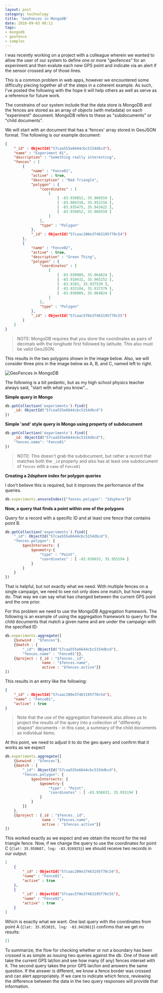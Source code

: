 ```yaml
---
layout: post
category: technology
title: 'GeoFences in MongoDB'
date: 2016-09-03 06:11
tags:
- mongodb
- geofence
- samples
---
```


I was recently working on a project with a colleague wherein we wanted to allow 
the user of our system to define one or more "geofences" for an experiment and 
then evalute each new GPS point and indicate via an alert if the sensor crossed 
any of those lines. 

This is a common problem in web apps, however we encountered some difficulty 
piecing together all of the steps in a coherent example. As such, I've posted 
the following with the hope it will help others as well as serve as a reference 
for future work.

The constrains of our system include that the data store is MongoDB and the 
fences are stored as an array of objects (with metadata) on each "experiment" 
document. MongoDB refers to these as "subdocuments" or "child documents".

We will start with an document that has a 'fences' array stored in GeoJSON 
format. The following is our example document:

```json
{
    "_id" : ObjectId("57caa555e6644cbc5154dbcd"),
    "name" : "Experiment 01",
    "description" : "Something really interesting",
    "fences" : [ 
        {
            "name" : "Fence01",
            "active" : true,
            "description" : "Red Triangle",
            "polygon" : {
                "coordinates" : [ 
                    [ 
                        [ -83.939852, 35.966559 ], 
                        [ -83.904318, 35.952316 ], 
                        [ -83.935475, 35.943422 ], 
                        [ -83.939852, 35.966559 ]
                    ]
                ],
                "type" : "Polygon"
            },
            "_id" : ObjectId("57caac200e37463195f70c54")
        }, 
        {
            "name" : "Fence02",
            "active" : true,
            "description" : "Green Thing",
            "polygon" : {
                "coordinates" : [ 
                    [ 
                        [ -83.930989, 35.964824 ], 
                        [ -83.918432, 35.965252 ], 
                        [ -83.9183, 35.937539 ], 
                        [ -83.933104, 35.937379 ], 
                        [ -83.930989, 35.964824 ]
                    ]
                ],
                "type" : "Polygon"
            },
            "_id" : ObjectId("57caac5f0e37463195f70c55")
        }
    ]
}
```
> NOTE: MongoDB requires that you store the coordinates as pairs of decimals 
with the longitude first followed by latitude. This also must be valid GeoJSON.

This results in the two polygons shown in the image below. Also, we will 
consider three pins in the image below as A, B, and C, named left to right.

<img alt='GeoFences in MongoDB' src='/images/geofence.png' class='blogimage img-responsive'>

The following is a bit pedantic, but as my high school physics teacher always 
said, "start with what you know"...

__Simple query in Mongo__

```javascript
db.getCollection('experiments').find({
    _id: ObjectId("57caa555e6644cbc5154dbcd")
})
```

__Simple 'and' style query in Mongo using property of subdocument__

```javascript
db.getCollection('experiments').find({
    _id: ObjectId("57caa555e6644cbc5154dbcd"), 
    "fences.name": "Fence01"
})
```

> NOTE: This doesn't grab the subdocument, but rather a record that matches both 
the `_id` property and also has at least one subdocument of `fences` with a 
`name` of `Fence01`

__Creating a 2dsphere index for polygon queries__

I don't believe this is required, but it improves the performance of the 
queries.

```javascript
db.experiments.ensureIndex({"fences.polygon": "2dsphere"})
```

__Now, a query that finds a point within one of the polygons__

Query for a record with a specific ID and at least one fence that contains 
point B.

```javascript
db.getCollection('experiments').find({
    "_id": ObjectId("57caa555e6644cbc5154dbcd"),
    "fences.polygon": {
        $geoIntersects: {
            $geometry:{ 
                "type" : "Point",
                "coordinates" : [ -83.936033, 35.955194 ]
            }
        }
    }
})
```

That is helpful, but not exactly what we need. With multiple fences on a 
single campaign, we need to see not only does one match, but how many do.
That way we can say what has changed between the current GPS point and the
one prior.

For this problem we need to use the MongoDB Aggregation framework. The following 
is an example of using the aggregation framework to query for the child 
documents that match a given name and are under the campaign with the specified 
ID:

```javascript
db.experiments.aggregate([
    {$unwind : "$fences"},
    {$match : {
        "_id": ObjectId("57caa555e6644cbc5154dbcd"), 
        "fences.name" : "Fence01"}},
    {$project : {_id : "$fences._id", 
                 name : "$fences.name", 
                 active : "$fences.active"}}
])
```

This results in an entry like the following:

```json
{
    "_id" : ObjectId("57caac200e37463195f70c54"),
    "name" : "Fence01",
    "active" : true
}
```
> Note that the use of the aggregation framework also allows us to project the 
results of the query into a collection of "differently shaped" documents - in 
this case, a summary of the child documents as individual items.

At this point, we need to adjust it to do the geo query and confirm that it 
works as we expect

```javascript
db.experiments.aggregate([
    {$unwind : "$fences"},
    {$match : {
        "_id": ObjectId("57caa555e6644cbc5154dbcd"), 
        "fences.polygon": {
            $geoIntersects: {
                $geometry:{ 
                    "type" : "Point",
                    "coordinates" : [ -83.936033, 35.955194 ]
                }
            }
        }}
    },
    {$project : {_id : "$fences._id", 
                 name : "$fences.name", 
                 active : "$fences.active"}}
])
```

This worked exactly as we expect and we obtain the record for the red triangle
fence. Now, if we change the query to use the coordinates for point C 
(`{lat: 35.958607, lng: -83.926925}`) we should receive two records in our 
output:

```json
[
    {
        "_id" : ObjectId("57caac200e37463195f70c54"),
        "name" : "Fence01",
        "active" : true
    },
    {
        "_id" : ObjectId("57caac5f0e37463195f70c55"),
        "name" : "Fence02",
        "active" : true
    }
]
```
Which is exactly what we want. One last query with the coordinates from point 
A (`{lat: 35.953033, lng: -83.941981}`) confirms that we get no results:

```json
[]
```

To summarize, the flow for checking whether or not a boundary has been 
crossed is as simple as issuing two queries against the db. One of these will 
take the current GPS lat/lon and see how many (if any) fences interset with it.
The second query takes the prior GPS lan/lon and answers the same question. If 
the answer is different, we know a fence border was crossed and can alert 
appropriately. If we care to indicate which fence, reviewing the difference 
between the data in the two query responses will provide that information.

